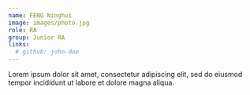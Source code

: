 ```yaml
---
name: FENG Ninghui
image: images/photo.jpg
role: RA
group: Junior RA
links:
  # github: john-doe
---
```


Lorem ipsum dolor sit amet, consectetur adipiscing elit, sed do eiusmod tempor incididunt ut labore et dolore magna aliqua.
